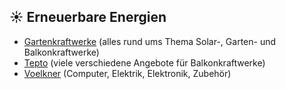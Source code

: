 ## ☀️ Erneuerbare Energien
* [Gartenkraftwerke](https://gartenkraftwerke.de) (alles rund ums Thema Solar-, Garten- und Balkonkraftwerke)
* [Tepto](https://www.tepto.de) (viele verschiedene Angebote für Balkonkraftwerke)
* [Voelkner](https://www.voelkner.de/) (Computer, Elektrik, Elektronik, Zubehör)
